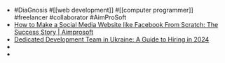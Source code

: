 - #DiaGnosis #[[web development]] #[[computer programmer]] #freelancer #collaborator #AimProSoft
- [How to Make a Social Media Website like Facebook From Scratch: The Success Story | Aimprosoft](https://www.aimprosoft.com/blog/how-to-build-a-social-media-website/)
- [Dedicated Development Team in Ukraine: A Guide to Hiring in 2024](https://www.aimprosoft.com/blog/hire-dedicated-development-team-in-ukraine/)
-
-